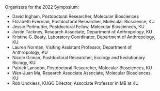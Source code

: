 Organizers for the 2022 Symposium:

* David Ingham, Postdoctoral Researcher, Molecular Biosciences
* Elizabeth Everman, Postdoctoral Researcher, Molecular Bioscience, KU
* Jessie Perlmutter, Postdoctoral Fellow, Molecular Biosciences, KU
* Justin Tackney, Research Associate, Department of Anthropology, KU
* Kristine G. Beaty, Laboratory Coordinator, Department of Anthropology, KU
* Lauren Norman, Visiting Assistant Professor, Department of Anthropology, KU
* Nicole Ginnan, Postdoctoral Researcher, Ecology and Evolutionary Biology, KU
* Patrick Lansdon, Postdoctoral Researcher, Molecular Biosciences, KU
* Wen-Juan Ma, Research Associate Associate, Molecular Biosciences, KU
* Rob Unckless, KUGC Director, Associate Professor in MB at KU
